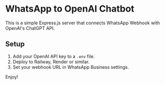 # WhatsApp to OpenAI Chatbot

This is a simple Express.js server that connects WhatsApp Webhook with OpenAI's ChatGPT API.

## Setup
1. Add your OpenAI API key to a `.env` file.
2. Deploy to Railway, Render or similar.
3. Set your webhook URL in WhatsApp Business settings.

Enjoy!

